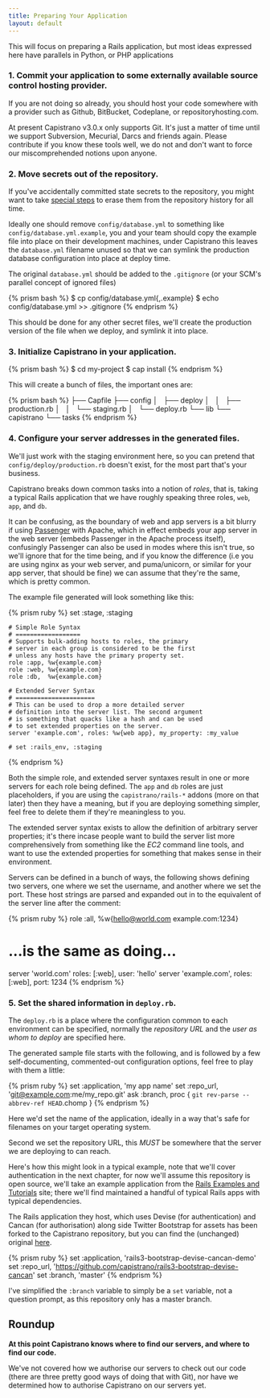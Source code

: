 ```yaml
---
title: Preparing Your Application
layout: default
---
```


<div class="alert-box radius">
  This will focus on preparing a Rails application, but most ideas expressed
  here have parallels in Python, or PHP applications
</div>

### 1. Commit your application to some externally available source control hosting provider.

If you are not doing so already, you should host your code somewhere with a
provider such as Github, BitBucket, Codeplane, or repositoryhosting.com.

<div class="alert-box radius">
At present Capistrano v3.0.x only supports Git. It's just a matter of time
until we support Subversion, Mecurial, Darcs and friends again. Please
contribute if you know these tools well, we do not and don't want to force our
miscomprehended notions upon anyone.
</div>

### 2. Move secrets out of the repository.

<div class="alert-box alert">
If you've accidentally committed state secrets to the repository, you might
want to take <a
href="https://help.github.com/articles/remove-sensitive-data">special
steps</a> to erase them from the repository history for all time.
</div>

Ideally one should remove `config/database.yml` to something like
`config/database.yml.example`, you and your team should copy the example file
into place on their development machines, under Capistrano this leaves the
`database.yml` filename unused so that we can symlink the production database
configuration into place at deploy time.

The original `database.yml` should be added to the `.gitignore` (or your SCM's
parallel concept of ignored files)

{% prism bash %}
    $ cp config/database.yml{,.example}
    $ echo config/database.yml >> .gitignore
{% endprism %}

This should be done for any other secret files, we'll create the production
version of the file when we deploy, and symlink it into place.

### 3. Initialize Capistrano in your application.

{% prism bash %}
    $ cd my-project
    $ cap install
{% endprism %}

This will create a bunch of files, the important ones are:

{% prism bash %}
  ├── Capfile
  ├── config
  │   ├── deploy
  │   │   ├── production.rb
  │   │   └── staging.rb
  │   └── deploy.rb
  └── lib
      └── capistrano
              └── tasks
{% endprism %}

### 4. Configure your server addresses in the generated files.

We'll just work with the staging environment here, so you can pretend that
`config/deploy/production.rb` doesn't exist, for the most part that's your
business.

Capistrano breaks down common tasks into a notion of *roles*, that is, taking
a typical Rails application that we have roughly speaking three roles, `web`,
`app`, and `db`.

It can be confusing, as the boundary of web and app servers is a bit blurry if
using [Passenger]() with Apache, which in effect embeds your app server in the
web server (embeds Passenger in the Apache process itself), confusingly
Passenger can also be used in modes where this isn't true, so we'll ignore
that for the time being, and if you know the difference (i.e you are using
nginx as your web server, and puma/unicorn, or similar for your app server,
that should be fine) we can assume that they're the same, which is pretty
common.

The example file generated will look something like this:

{% prism ruby %}
    set :stage, :staging

    # Simple Role Syntax
    # ==================
    # Supports bulk-adding hosts to roles, the primary
    # server in each group is considered to be the first
    # unless any hosts have the primary property set.
    role :app, %w{example.com}
    role :web, %w{example.com}
    role :db,  %w{example.com}

    # Extended Server Syntax
    # ======================
    # This can be used to drop a more detailed server
    # definition into the server list. The second argument
    # is something that quacks like a hash and can be used
    # to set extended properties on the server.
    server 'example.com', roles: %w{web app}, my_property: :my_value

    # set :rails_env, :staging
{% endprism %}

Both the simple role, and extended server syntaxes result in one or more
servers for each role being defined. The `app` and `db` roles are just
placeholders, if you are using the `capistrano/rails-*` addons (more on
that later) then they have a meaning, but if you are deploying something
simpler, feel free to delete them if they're meaningless to you.

The extended server syntax exists to allow the definition of arbitrary server
properties; it's there incase people want to build the server list more
comprehensively from something like the *EC2* command line tools, and want to
use the extended properties for something that makes sense in their
environment.

Servers can be defined in a bunch of ways, the following shows defining two
servers, one where we set the username, and another where we set the port.
These host strings are parsed and expanded out in to the equivalent of the
server line after the comment:

{% prism ruby %}
  role :all, %w{hello@world.com example.com:1234}
  # ...is the same as doing...
  server 'world.com' roles: [:web], user: 'hello'
  server 'example.com', roles: [:web], port: 1234
{% endprism %}

### 5. Set the shared information in `deploy.rb`.

The `deploy.rb` is a place where the configuration common to each environment
can be specified, normally the *repository URL* and the *user as whom to
deploy* are specified here.

The generated sample file starts with the following, and is followed by a few
self-documenting, commented-out configuration options, feel free to play with
them a little:

{% prism ruby %}
    set :application, 'my app name'
    set :repo_url, 'git@example.com:me/my_repo.git'
    ask :branch, proc { `git rev-parse --abbrev-ref HEAD`.chomp }
{% endprism %}

Here we'd set the name of the application, ideally in a way that's safe for
filenames on your target operating system.

Second we set the repository URL, this *MUST* be somewhere that the server we
are deploying to can reach.

Here's how this might look in a typical example, note that we'll cover
authentication in the next chapter, for now we'll assume this repository is
open source, we'll take an example application from the [Rails Examples and
Tutorials](http://railsapps.github.io/) site; there we'll find maintained a
handful of typical Rails apps with typical dependencies.

The Rails application they host, which uses Devise (for authentication) and
Cancan (for authorisation) along side Twitter Bootstrap for assets has been
forked to the Capistrano repository, but you can find the (unchanged) original
[here](https://github.com/RailsApps/rails3-bootstrap-devise-cancan).

{% prism ruby %}
    set :application, 'rails3-bootstrap-devise-cancan-demo'
    set :repo_url, 'https://github.com/capistrano/rails3-bootstrap-devise-cancan'
    set :branch, 'master'
{% endprism %}

I've simplified the `:branch` variable to simply be a `set` variable, not a
question prompt, as this repository only has a master branch.

## Roundup

**At this point Capistrano knows where to find our servers, and where to find
our code.**

We've not covered how we authorise our servers to check out our code (there
are three pretty good ways of doing that with Git), nor have we determined how
to authorise Capistrano on our servers yet.
